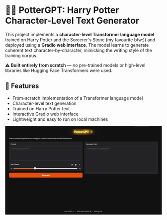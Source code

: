 # 🧙‍♂️ PotterGPT: Harry Potter Character-Level Text Generator

This project implements a **character-level Transformer language model** trained on Harry Potter and the Sorcerer's Stone (my favourite btw:)) and deployed using a **Gradio web interface**. The model learns to generate coherent text character-by-character, mimicking the writing style of the training corpus.

⚠️ **Built entirely from scratch** — no pre-trained models or high-level libraries like Hugging Face Transformers were used.

## 📌 Features

- From-scratch implementation of a Transformer language model  
- Character-level text generation  
- Trained on Harry Potter text  
- Interactive Gradio web interface  
- Lightweight and easy to run on local machines

![Alt text](image.png)

